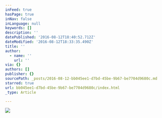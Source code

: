 ```yaml
---
inFeed: true
hasPage: true
inNav: false
inLanguage: null
keywords: []
description: ''
datePublished: '2016-08-12T18:40:52.712Z'
dateModified: '2016-08-12T18:33:35.490Z'
title: ''
author:
  - name: ''
    url: ''
via: {}
authors: []
publisher: {}
sourcePath: _posts/2016-08-12-bb045ee1-d7bd-45be-9b67-be7704d9680c.md
starred: true
url: bb045ee1-d7bd-45be-9b67-be7704d9680c/index.html
_type: Article

---
```

![](https://the-grid-user-content.s3-us-west-2.amazonaws.com/9c23977b-33a1-44a5-b18d-a0e860e5a780.jpg)